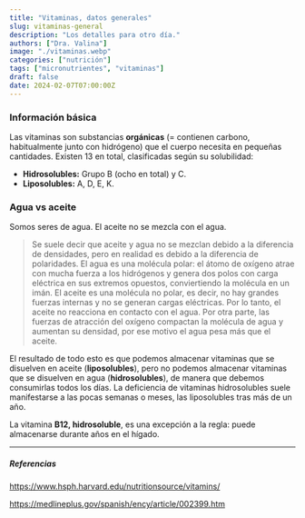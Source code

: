 ```yaml
---
title: "Vitaminas, datos generales"
slug: vitaminas-general
description: "Los detalles para otro día."
authors: ["Dra. Valina"]
image: "./vitaminas.webp"
categories: ["nutrición"]
tags: ["micronutrientes", "vitaminas"]
draft: false
date: 2024-02-07T07:00:00Z
---
```


### Información básica
Las vitaminas son substancias **orgánicas** (= contienen carbono, habitualmente junto con hidrógeno) que el cuerpo necesita en pequeñas cantidades. Existen 13 en total, clasificadas según su solubilidad:

- **Hidrosolubles:** Grupo B (ocho en total) y C.
- **Liposolubles:** A, D, E, K.

### Agua vs aceite

Somos seres de agua. El aceite no se mezcla con el agua.

> Se suele decir que aceite y agua no se mezclan debido a la diferencia de densidades, pero en realidad es debido a la diferencia de polaridades. El agua es una molécula polar: el átomo de oxígeno atrae con mucha fuerza a los hidrógenos y genera dos polos con carga eléctrica en sus extremos opuestos, conviertiendo la molécula en un imán. El aceite es una molécula no polar, es decir, no hay grandes fuerzas internas y no se generan cargas eléctricas. Por lo tanto, el aceite no reacciona en contacto con el agua. Por otra parte, las fuerzas de atracción del oxígeno compactan la molécula de agua y aumentan su densidad, por ese motivo el agua pesa más que el aceite.

El resultado de todo esto es que podemos almacenar vitaminas que se disuelven en aceite (**liposolubles**), pero no podemos almacenar vitaminas que se disuelven en agua (**hidrosolubles**), de manera que debemos consumirlas todos los días. La deficiencia de vitaminas hidrosolubles suele manifestarse a las pocas semanas o meses, las liposolubles tras más de un año.

La vitamina **B12, hidrosoluble**, es una excepción a la regla: puede almacenarse durante años en el hígado.


---

##### Referencias

https://www.hsph.harvard.edu/nutritionsource/vitamins/

https://medlineplus.gov/spanish/ency/article/002399.htm
